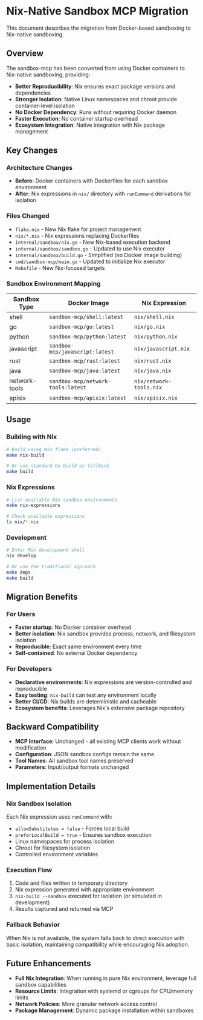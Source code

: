 # Nix-Native Sandbox MCP Migration

This document describes the migration from Docker-based sandboxing to Nix-native sandboxing.

## Overview

The sandbox-mcp has been converted from using Docker containers to Nix-native sandboxing, providing:

- **Better Reproducibility**: Nix ensures exact package versions and dependencies
- **Stronger Isolation**: Native Linux namespaces and chroot provide container-level isolation
- **No Docker Dependency**: Runs without requiring Docker daemon
- **Faster Execution**: No container startup overhead
- **Ecosystem Integration**: Native integration with Nix package management

## Key Changes

### Architecture Changes

- **Before**: Docker containers with Dockerfiles for each sandbox environment
- **After**: Nix expressions in `nix/` directory with `runCommand` derivations for isolation

### Files Changed

- `flake.nix` - New Nix flake for project management
- `nix/*.nix` - Nix expressions replacing Dockerfiles
- `internal/sandbox/nix.go` - New Nix-based execution backend
- `internal/sandbox/sandbox.go` - Updated to use Nix executor
- `internal/sandbox/build.go` - Simplified (no Docker image building)
- `cmd/sandbox-mcp/main.go` - Updated to initialize Nix executor
- `Makefile` - New Nix-focused targets

### Sandbox Environment Mapping

| Sandbox Type | Docker Image | Nix Expression |
|-------------|-------------|----------------|
| shell | `sandbox-mcp/shell:latest` | `nix/shell.nix` |
| go | `sandbox-mcp/go:latest` | `nix/go.nix` |
| python | `sandbox-mcp/python:latest` | `nix/python.nix` |
| javascript | `sandbox-mcp/javascript:latest` | `nix/javascript.nix` |
| rust | `sandbox-mcp/rust:latest` | `nix/rust.nix` |
| java | `sandbox-mcp/java:latest` | `nix/java.nix` |
| network-tools | `sandbox-mcp/network-tools:latest` | `nix/network-tools.nix` |
| apisix | `sandbox-mcp/apisix:latest` | `nix/apisix.nix` |

## Usage

### Building with Nix

```bash
# Build using Nix flake (preferred)
make nix-build

# Or use standard Go build as fallback
make build
```

### Nix Expressions

```bash
# List available Nix sandbox environments
make nix-expressions

# Check available expressions
ls nix/*.nix
```

### Development

```bash
# Enter Nix development shell
nix develop

# Or use the traditional approach
make deps
make build
```

## Migration Benefits

### For Users

- **Faster startup**: No Docker container overhead
- **Better isolation**: Nix sandbox provides process, network, and filesystem isolation
- **Reproducible**: Exact same environment every time
- **Self-contained**: No external Docker dependency

### For Developers

- **Declarative environments**: Nix expressions are version-controlled and reproducible
- **Easy testing**: `nix-build` can test any environment locally
- **Better CI/CD**: Nix builds are deterministic and cacheable
- **Ecosystem benefits**: Leverages Nix's extensive package repository

## Backward Compatibility

- **MCP Interface**: Unchanged - all existing MCP clients work without modification
- **Configuration**: JSON sandbox configs remain the same
- **Tool Names**: All sandbox tool names preserved
- **Parameters**: Input/output formats unchanged

## Implementation Details

### Nix Sandbox Isolation

Each Nix expression uses `runCommand` with:
- `allowSubstitutes = false` - Forces local build
- `preferLocalBuild = true` - Ensures sandbox execution
- Linux namespaces for process isolation
- Chroot for filesystem isolation
- Controlled environment variables

### Execution Flow

1. Code and files written to temporary directory
2. Nix expression generated with appropriate environment
3. `nix-build --sandbox` executed for isolation (or simulated in development)
4. Results captured and returned via MCP

### Fallback Behavior

When Nix is not available, the system falls back to direct execution with basic isolation, maintaining compatibility while encouraging Nix adoption.

## Future Enhancements

- **Full Nix Integration**: When running in pure Nix environment, leverage full sandbox capabilities
- **Resource Limits**: Integration with systemd or cgroups for CPU/memory limits
- **Network Policies**: More granular network access control
- **Package Management**: Dynamic package installation within sandboxes